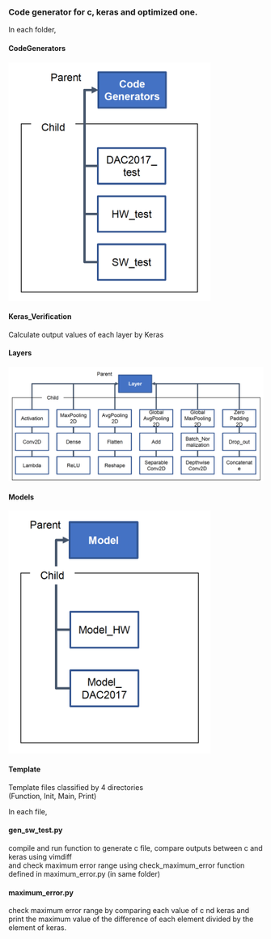 ### Code generator for c, keras and optimized one.  


In each folder, 

#### CodeGenerators  

<img src="../image/codegene.jpeg" width="400">

#### Keras_Verification  

Calculate output values of each layer by Keras

#### Layers  

![layer](../image/layer.jpeg)  

#### Models  

<img src="../image/model.jpeg" width="400">

#### Template  

Template files classified by 4 directories  
(Function, Init, Main, Print)

In each file,  

#### gen_sw_test.py  
compile and run function to generate c file, compare outputs between c and keras using vimdiff  
and check maximum error range using check_maximum_error function defined in maximum_error.py (in same folder)  

#### maximum_error.py  
check maximum error range by comparing each value of c nd keras and  
print the maximum value of the difference of each element divided by the element of keras.  
